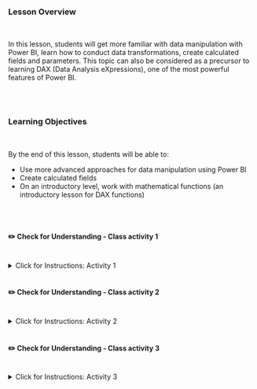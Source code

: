 <!-- # Lesson 7.7 - Data Manipulation 2 -->

### Lesson Overview

<br>

In this lesson, students will get more familiar with data manipulation with Power BI, learn how to conduct data transformations, create calculated fields and parameters. This topic can also be considered as a precursor to learning DAX (Data Analysis eXpressions), one of the most powerful features of Power BI.

<br><br>

### Learning Objectives

<br>

By the end of this lesson, students will be able to:

- Use more advanced approaches for data manipulation using Power BI
- Create calculated fields
- On an introductory level, work with mathematical functions (an introductory lesson for DAX functions)

<br><br>

#### :pencil2: Check for Understanding - Class activity 1

<br>

<details>
  <summary> Click for Instructions: Activity 1 </summary>

<br>

Do the research and share with the class:

- What is DAX in Power BI?
- How is it useful?

</details>

<br>

#### :pencil2: Check for Understanding - Class activity 2

<br>

<details>
  <summary> Click for Instructions: Activity 2 </summary>

<br>

The purpose of this activity is to get students to become as familiar as possible with the official documentation.

Go through the official documentation of Power BI from Microsoft and read about Date Functions and Date Time Functions.
Read about some functions and see how they are implemented in Power BI.

</details>

<br>

#### :pencil2: Check for Understanding - Class activity 3

<br>

<details>
  <summary> Click for Instructions: Activity 3 </summary>

<br>

In this activity, we will jump back to `financial_sample.xlsx` file.

- Create a Top N filter to find the top 2 products by sale value.

Here is what the output would look like:

<br>

<img src="https://education-team-2020.s3.eu-west-1.amazonaws.com/power-bi/week-1/day4_new/week1_day4_activity3.png" alt="solution-activity-3" width="400px"/>

</details>

<!-- <br><br>

## Additional Resources

<br> -->
